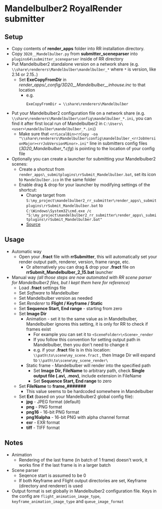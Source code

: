 # Mandelbulber2 RoyalRender submitter

## Setup
* Copy contents of **render_apps** folder into RR installation directory.
* Copy `3D20__Mandelbulber.py` from **submitter_sceneparser** into `plugins64\submitter_sceneparser` inside of RR directory
* Put Mandelbulber2 standalone version on a network share (e.g. `\\share\renderers\Mandelbulber\mandelbulber_*` where `*` is version, like 2.14 or 2.15..)
	* Set **ExeCopyFromDir** in *render_apps/_config/3D20__Mandelbulber__inhouse.inc* to that location
		* e.g.
			```
			ExeCopyFromDir = \\share\renderers\Mandelbulber
			```
* Put your Mandelbulber2 configuration file on a network share (e.g. `\\share\renderers\Mandelbulber\config\mandelbulber_*.ini`, you can find it after first local run of Mandelbulber2 in `C:\Users\<user>\mandelbulber\mandelbulber_*.ini`)
	* Make sure that `<rrLocalBin>rrCopy -oa "\\share\renderers\Mandelbulber\config\mandelbulber_<rrJobVersionMajor><rrJobVersionMinor>.ini"` line in submitters config files (*3D20_Mandelbulber_\*.cfg*) is pointing to the location of your config file
* Optionally you can create a launcher for submitting your Mandelbulber2 scenes:
	* Create a shortcut from `render_apps\_submitplugins\rrSubmit_Mandelbulber.bat`, set its icon to `Mandelbulber.ico` in the same folder
	* Enable drag & drop for your launcher by modifying settings of the shortcut:
		* Change target from `S:\my_project\mandelbulber2_rr_submitter\render_apps\_submitplugins\rrSubmit_Mandelbulber.bat` to `C:\Windows\System32\cmd.exe /c "S:\my_project\mandelbulber2_rr_submitter\render_apps\_submitplugins\rrSubmit_Mandelbulber.bat"`
		* [Source](https://superuser.com/a/193255)


## Usage
* Automatic way
	* Open your **.fract** file with **rrSubmitter**, this will automatically set your render output path, renderer, version, frame range, etc.
		* Or alternatively you can drag & drop your **.fract** file on **rrSubmit_Mandelbulber_2_15.bat** launcher
* Manual way *(all those steps are now automated with RR scene parser for Mandelbulber2 files, but I kept them here for reference)*
	* Load **.fract** settings file
	* Set *Software* to Mandelbulber
	* Set Mandelbulber version as needed
	* Set *Renderer* to **Flight / Keyframe / Static**
	* Set **Sequence Start, End range** - starting from zero
	* Set **Image Dir**
		* Animation - set it to the same value as in Mandelbulber, Mandelbulber ignores this setting, it is only for RR to check if frames exist
			* For example you can set it to `<SceneFolder>\<Scene>_render`
			* If you follow this convention for setting output path in Mandelbulber, then you don't need to change it
			* e.g. if your **.fract** file is in this location: `\\path\to\scene\my_scene.fract` , then Image Dir will expand to `\\path\to\scene\my_scene_render\`
		* Static frame - Mandelbulber will render into the specified path
			* Set **Image Dir, FileName** to arbitrary path, check **Single output file (.avi, .mov)**, include extension in FileName
			* Set **Sequence Start, End range** to zero
	* Set **FileName** to **frame_#######**
		* This value seems to be hardcoded somewhere in Mandelbulber
	* Set **Ext** (based on your Mandelbulber2 global config file):
		* **jpg** - JPEG format (default)
		* **png** - PNG format
		* **png16** - 16-bit PNG format
		* **png16alpha** - 16-bit PNG with alpha channel format
		* **exr** - EXR format
		* **tiff** - TIFF format


## Notes
* Animation
	* Rendering of the last frame (in batch of 1 frame) doesn't work, it works fine if the last frame is in a larger batch
* Scene parser
	* Seqence start is assumed to be 0
	* If both Keyframe and Flight output directories are set, Keyframe (directory and renderer) is used
* Output format is set globally in Mandelbulber2 configuration file. Keys in the config are `flight_animation_image_type`, `keyframe_animation_image_type` and `queue_image_format`
